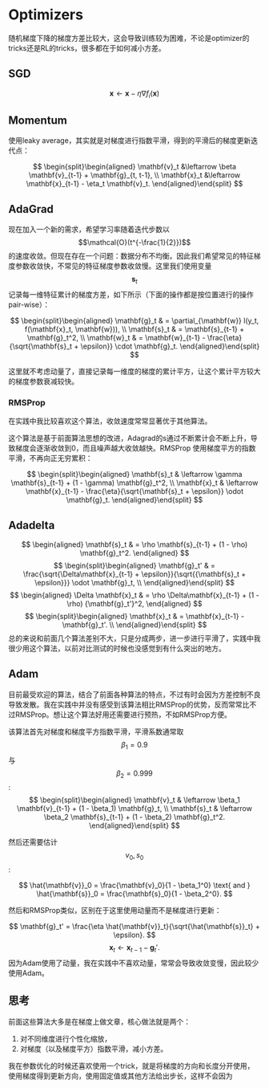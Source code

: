 # Optimizers

随机梯度下降的梯度方差比较大，这会导致训练较为困难，不论是optimizer的tricks还是RL的tricks，很多都在于如何减小方差。

## SGD

$$
\mathbf{x} \leftarrow \mathbf{x} - \eta \nabla f_i(\mathbf{x})
$$

## Momentum

使用leaky average，其实就是对梯度进行指数平滑，得到的平滑后的梯度更新迭代点：

$$
\begin{split}\begin{aligned}
\mathbf{v}_t &\leftarrow \beta \mathbf{v}_{t-1} + \mathbf{g}_{t, t-1}, \\
\mathbf{x}_t &\leftarrow \mathbf{x}_{t-1} - \eta_t \mathbf{v}_t.
\end{aligned}\end{split}
$$

## AdaGrad

现在加入一个新的需求，希望学习率随着迭代步数以$$\mathcal{O}(t^{-\frac{1}{2}})$$的速度收敛。但现在存在一个问题：数据分布不均衡。因此我们希望常见的特征梯度参数收敛快，不常见的特征梯度参数收敛慢。这里我们使用变量 $$\mathbf{s}_t$$ 记录每一维特征累计的梯度方差，如下所示（下面的操作都是按位置进行的操作pair-wise）：

$$
\begin{split}\begin{aligned}
    \mathbf{g}_t & = \partial_{\mathbf{w}} l(y_t, f(\mathbf{x}_t, \mathbf{w})), \\
    \mathbf{s}_t & = \mathbf{s}_{t-1} + \mathbf{g}_t^2, \\
    \mathbf{w}_t & = \mathbf{w}_{t-1} - \frac{\eta}{\sqrt{\mathbf{s}_t + \epsilon}} \cdot \mathbf{g}_t.
\end{aligned}\end{split}
$$

这里就不考虑动量了，直接记录每一维度的梯度的累计平方，让这个累计平方较大的梯度参数衰减较快。

### RMSProp

在实践中我比较喜欢这个算法，收敛速度常常显著优于其他算法。

这个算法是基于前面算法思想的改进，Adagrad的s通过不断累计会不断上升，导致梯度会逐渐收敛到0，而且噪声越大收敛越快。RMSProp 使用梯度平方的指数平滑，不再向正无穷累积：

$$
\begin{split}\begin{aligned}
    \mathbf{s}_t & \leftarrow \gamma \mathbf{s}_{t-1} + (1 - \gamma) \mathbf{g}_t^2, \\
    \mathbf{x}_t & \leftarrow \mathbf{x}_{t-1} - \frac{\eta}{\sqrt{\mathbf{s}_t + \epsilon}} \odot \mathbf{g}_t.
\end{aligned}\end{split}
$$
## Adadelta

$$
\begin{aligned}
    \mathbf{s}_t & = \rho \mathbf{s}_{t-1} + (1 - \rho) \mathbf{g}_t^2.
\end{aligned}
$$
$$
\begin{split}\begin{aligned}
    \mathbf{g}_t' & = \frac{\sqrt{\Delta\mathbf{x}_{t-1} + \epsilon}}{\sqrt{{\mathbf{s}_t + \epsilon}}} \odot \mathbf{g}_t, \\
\end{aligned}\end{split}
$$
$$
\begin{aligned}
    \Delta \mathbf{x}_t & = \rho \Delta\mathbf{x}_{t-1} + (1 - \rho) {\mathbf{g}_t'}^2,
\end{aligned}
$$
$$
\begin{split}\begin{aligned}
    \mathbf{x}_t  & = \mathbf{x}_{t-1} - \mathbf{g}_t'. \\
\end{aligned}\end{split}
$$
总的来说和前面几个算法差别不大，只是分成两步，进一步进行平滑了，实践中我很少用这个算法，以前对比测试的时候也没感觉到有什么突出的地方。

## Adam

目前最受欢迎的算法，结合了前面各种算法的特点，不过有时会因为方差控制不良导致发散。我在实践中并没有感受到该算法相比RMSProp的优势，反而常常比不过RMSProp。想让这个算法好用还需要进行预热，不如RMSProp方便。

该算法首先对梯度和梯度平方指数平滑，平滑系数通常取$$\beta_1 = 0.9$$与$$\beta_2 = 0.999$$:
$$
\begin{split}\begin{aligned}
    \mathbf{v}_t & \leftarrow \beta_1 \mathbf{v}_{t-1} + (1 - \beta_1) \mathbf{g}_t, \\
    \mathbf{s}_t & \leftarrow \beta_2 \mathbf{s}_{t-1} + (1 - \beta_2) \mathbf{g}_t^2.
\end{aligned}\end{split}
$$

然后还需要估计$$v_0, s_0$$:

$$
\hat{\mathbf{v}}_0 = \frac{\mathbf{v}_0}{1 - \beta_1^0} \text{ and } \hat{\mathbf{s}}_0 = \frac{\mathbf{s}_0}{1 - \beta_2^0}.
$$

然后和RMSProp类似，区别在于这里使用动量而不是梯度进行更新：

$$
\mathbf{g}_t' = \frac{\eta \hat{\mathbf{v}}_t}{\sqrt{\hat{\mathbf{s}}_t} + \epsilon}.
$$
$$
\mathbf{x}_t \leftarrow \mathbf{x}_{t-1} - \mathbf{g}_t'.
$$
因为Adam使用了动量，我在实践中不喜欢动量，常常会导致收敛变慢，因此较少使用Adam。

## 思考

前面这些算法大多是在梯度上做文章，核心做法就是两个：

1. 对不同维度进行个性化缩放，
2. 对梯度（以及梯度平方）指数平滑，减小方差。

我在参数优化的时候还喜欢使用一个trick，就是将梯度的方向和长度分开使用，使用梯度得到更新方向，使用固定值或其他方法给出步长，这样不会因为